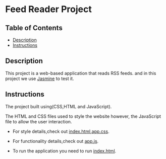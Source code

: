 
# Feed Reader Project


## Table of Contents

* [Description](#Description)
* [Instructions](#instructions)



## Description

This project is a web-based application that reads RSS feeds. and in this project we use [Jasmine](http://jasmine.github.io/) to test it.

## Instructions

The project built using(CSS,HTML and JavaScript).

The HTML and CSS files used to style the website however, the JavaScript file to allow the user interaction.
 
 - For style details,check out [index.html](index.html),[app.css](css/style.css).
 - For functionality details,check out [app.js](js/app.js). 

 - To run the application you need to run [index.html](index.html).
                  


